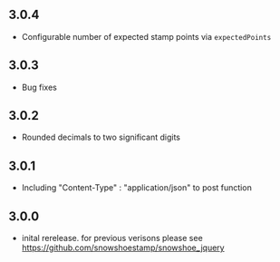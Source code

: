 ## 3.0.4
* Configurable number of expected stamp points via `expectedPoints`

## 3.0.3
* Bug fixes

## 3.0.2
* Rounded decimals to two significant digits

## 3.0.1
* Including "Content-Type" : "application/json" to post function

## 3.0.0
* inital rerelease. for previous verisons please see https://github.com/snowshoestamp/snowshoe_jquery


